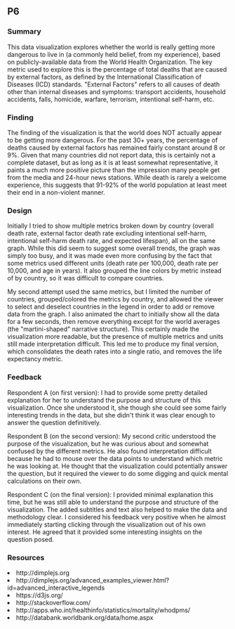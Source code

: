 ## P6
### Summary
This data visualization explores whether the world is really getting more dangerous to live in (a commonly held belief, from my experience), based on publicly-available data from the World Health Organization.  The key metric used to explore this is the percentage of total deaths that are caused by external factors, as defined by the International Classification of Diseases (ICD) standards.  "External Factors" refers to all causes of death other than internal diseases and symptoms:  transport accidents, household accidents, falls, homicide, warfare, terrorism, intentional self-harm, etc.

### Finding
The finding of the visualization is that the world does NOT actually appear to be getting more dangerous.  For the past 30+ years, the percentage of deaths caused by external factors has remained fairly constant around 8 or 9%.  Given that many countries did not report data, this is certainly not a complete dataset, but as long as it is at least somewhat representative, it paints a much more positive picture than the impression many people get from the media and 24-hour news stations.  While death is rarely a welcome experience, this suggests that 91-92% of the world population at least meet their end in a non-violent manner.

### Design
Initially I tried to show multiple metrics broken down by country (overall death rate, external factor death rate excluding intentional self-harm, intentional self-harm death rate, and expected lifespan), all on the same graph.  While this did seem to suggest some overall trends, the graph was simply too busy, and it was made even more confusing by the fact that some metrics used different units (death rate per 100,000, death rate per 10,000, and age in years).  It also grouped the line colors by metric instead of by country, so it was difficult to compare countries.

My second attempt used the same metrics, but I limited the number of countries, grouped/colored the metrics by country, and allowed the viewer to select and deselect countries in the legend in order to add or remove data from the graph.  I also animated the chart to initially show all the data for a few seconds, then remove everything except for the world averages (the "martini-shaped" narrative structure).  This certainly made the visualization more readable, but the presence of multiple metrics and units still made interpretation difficult.  This led me to produce my final version, which consolidates the death rates into a single ratio, and removes the life expectancy metric.

### Feedback
Respondent A (on first version):  I had to provide some pretty detailed explanation for her to understand the purpose and structure of this visualization.  Once she understood it, she though she could see some fairly interesting trends in the data, but she didn't think it was clear enough to answer the question definitively.

Respondent B (on the second version):  My second critic understood the purpose of the visualization, but he was curious about and somewhat confused by the different metrics.  He also found interpretation difficult because he had to mouse over the data points to understand which metric he was looking at.  He thought that the visualization could potentially answer the question, but it required the viewer to do some digging and quick mental calculations on their own.

Respondent C (on the final version):  I provided minimal explanation this time, but he was still able to understand the purpose and structure of the visualization.  The added subtitles and text also helped to make the data and methodology clear.  I considered his feedback very positive when he almost immediately starting clicking through the visualization out of his own interest.  He agreed that it provided some interesting insights on the question posed.

### Resources
<li>http://dimplejs.org
<li>http://dimplejs.org/advanced_examples_viewer.html?id=advanced_interactive_legends
<li>https://d3js.org/
<li>http://stackoverflow.com/
<li>http://apps.who.int/healthinfo/statistics/mortality/whodpms/
<li>http://databank.worldbank.org/data/home.aspx

